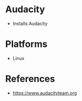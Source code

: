 # Audacity

- Installs Audacity

# Platforms

- Linux

# References

- https://www.audacityteam.org
